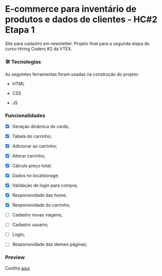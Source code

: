 # E-commerce para inventário de produtos e dados de clientes - HC#2 Etapa 1

Site para cadastro em newsletter. Projeto final para a segunda etapa do curso Hiring Coders #2 da VTEX.

### 🛠 Tecnologias

As seguintes ferramentas foram usadas na construção do projeto:

- HTML

- CSS

- JS

### Funcionalidades

- [x] Geração dinâmica do cards;

- [x] Tabela do carrinho;

- [x] Adicionar ao carrinho;

- [x] Alterar carrinho;

- [x] Cálculo preço total;

- [x] Dados no localstorage;

- [x] Validação de login para compra;

- [x] Responsividade das home;

- [x] Responsividade do carrinho;

- [ ] Cadastro novas viagens;

- [ ] Cadastro usuario;

- [ ] Login;

- [ ] Responsividade das demais páginas;

### Preview

Confira [aqui](https://vhc-hc2-ecommerce-inventory.netlify.app/) 
